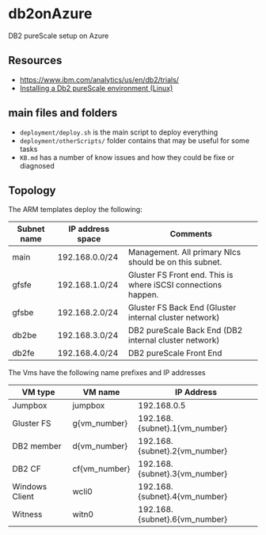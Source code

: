 # db2onAzure

DB2 pureScale setup on Azure

## Resources

- <https://www.ibm.com/analytics/us/en/db2/trials/>
- [Installing a Db2 pureScale environment (Linux)](https://www.ibm.com/support/knowledgecenter/en/SSEPGG_11.1.0/com.ibm.db2.luw.qb.server.doc/doc/t0061541.html)

## main files and folders

- `deployment/deploy.sh` is the main script to deploy everything
- `deployment/otherScripts/` folder contains that may be useful for some tasks 
- `KB.md` has a number of know issues and how they could be fixe or diagnosed

## Topology

The ARM templates deploy the following:

Subnet name | IP address space | Comments
------------|------------------|-----------------------------------------------------------------
main        | 192.168.0.0/24   | Management. All primary NIcs should be on this subnet.
gfsfe       | 192.168.1.0/24   | Gluster FS Front end. This is where iSCSI connections happen.
gfsbe       | 192.168.2.0/24   | Gluster FS Back End (Gluster internal cluster network)
db2be       | 192.168.3.0/24   | DB2 pureScale Back End (DB2 internal cluster network)
db2fe       | 192.168.4.0/24   | DB2 pureScale Front End

The Vms have the following name prefixes and IP addresses

VM type | VM name | IP Address
--------|----------------|--------------------
Jumpbox | jumpbox | 192.168.0.5
Gluster FS | g{vm_number} | 192.168.{subnet}.1{vm_number}
DB2 member | d{vm_number} | 192.168.{subnet}.2{vm_number}
DB2 CF | cf{vm_number} | 192.168.{subnet}.3{vm_number}
Windows Client | wcli0 | 192.168.{subnet}.4{vm_number}
Witness | witn0 | 192.168.{subnet}.6{vm_number}
